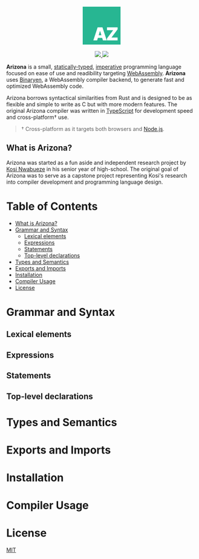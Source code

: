 <p align="center">
    <a href="https://arizona.kosinw.com" target="_blank" rel="noopener">
        <img width="100" src="./media/logo.svg" alt="Arizona logo">
    </a>
</p>

<p align="center">
    <a href="https://github.com/kosinw/arizona/blob/main/LICENSE" target="_blank" rel="noopener">
        <img src="https://img.shields.io/github/license/kosinw/arizona">
    </a>
    <a href="https://github.com/kosinw/arizona/blob/main/LICENSE" target="_blank" rel="noopener">
        <img src="https://img.shields.io/github/package-json/v/kosinw/arizona">
    </a>
</p>

**Arizona** is a small, [statically-typed](https://en.wikipedia.org/wiki/Type_system#Static_type_checking), [imperative](https://en.wikipedia.org/wiki/Imperative_programming) programming language focused on ease of use and readibility targeting [WebAssembly](https://hacks.mozilla.org/2017/02/a-cartoon-intro-to-webassembly/). **Arizona** uses [Binaryen](https://github.com/WebAssembly/binaryen), a WebAssembly compiler backend, to generate fast and optimized WebAssembly code.

Arizona borrows syntactical similarities from Rust and is designed to be as flexible and simple to write as C but with more modern features. The original Arizona compiler was written in [TypeScript](https://typescriptlang.org) for development speed and cross-platform† use.

> † Cross-platform as it targets both browsers and [Node.js](https://nodejs.org/en/).

## What is Arizona?
Arizona was started as a fun aside and independent research project by [Kosi Nwabueze](https://kosinw.com) in his senior year of high-school. The original goal of Arizona was to serve as a capstone project representing Kosi's research into compiler development and programming language design.


# Table of Contents
* [What is Arizona?](#what-is-arizona)
* [Grammar and Syntax](#grammar-and-syntax)
    * [Lexical elements](#lexing)
    * [Expressions](#expressions)
    * [Statements](#statements)
    * [Top-level declarations](#top-level-declarations)
* [Types and Semantics](#types)
* [Exports and Imports](#exports-and-imports)
* [Installation](#installation)
* [Compiler Usage](#compiler-usage)
* [License](#license)

# Grammar and Syntax
## Lexical elements
## Expressions
## Statements
## Top-level declarations
# Types and Semantics
# Exports and Imports
# Installation
# Compiler Usage
# License
[MIT](./LICENSE)